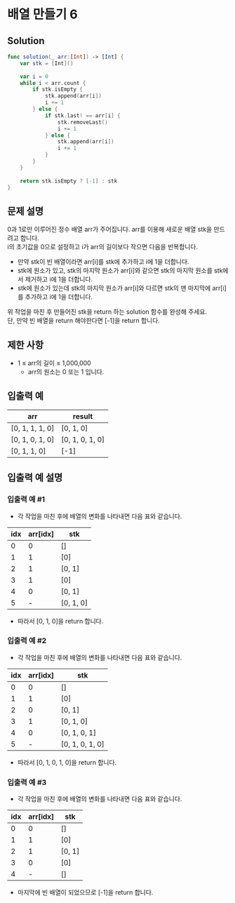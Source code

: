 #  배열 만들기 6

## Solution
```swift
func solution(_ arr:[Int]) -> [Int] {
    var stk = [Int]()
    
    var i = 0
    while i < arr.count {
        if stk.isEmpty {
            stk.append(arr[i])
            i += 1
        } else {
            if stk.last! == arr[i] {
                stk.removeLast()
                i += 1
            } else {
                stk.append(arr[i])
                i += 1
            }
        }
    }
    
    return stk.isEmpty ? [-1] : stk
}
```

## 문제 설명
0과 1로만 이루어진 정수 배열 arr가 주어집니다. arr를 이용해 새로운 배열 stk을 만드려고 합니다.  
i의 초기값을 0으로 설정하고 i가 arr의 길이보다 작으면 다음을 반복합니다.
- 만약 stk이 빈 배열이라면 arr[i]를 stk에 추가하고 i에 1을 더합니다.
- stk에 원소가 있고, stk의 마지막 원소가 arr[i]와 같으면 stk의 마지막 원소를 stk에서 제거하고 i에 1을 더합니다.
- stk에 원소가 있는데 stk의 마지막 원소가 arr[i]와 다르면 stk의 맨 마지막에 arr[i]를 추가하고 i에 1을 더합니다.

위 작업을 마친 후 만들어진 stk을 return 하는 solution 함수를 완성해 주세요.  
단, 만약 빈 배열을 return 해야한다면 [-1]을 return 합니다.

## 제한 사항
- 1 ≤ arr의 길이 ≤ 1,000,000
    - arr의 원소는 0 또는 1 입니다.

## 입출력 예
| arr             | result          |
|-----------------|-----------------|
| [0, 1, 1, 1, 0] | [0, 1, 0]       |
| [0, 1, 0, 1, 0] | [0, 1, 0, 1, 0] |
| [0, 1, 1, 0]    | [-1]            |

## 입출력 예 설명
### 입출력 예 #1
- 각 작업을 마친 후에 배열의 변화를 나타내면 다음 표와 같습니다.

| idx | arr[idx] | stk       |
|-----|----------|-----------|
| 0   | 0        | []        |
| 1   | 1        | [0]       |
| 2   | 1        | [0, 1]    |
| 3   | 1        | [0]       |
| 4   | 0        | [0, 1]    |
| 5   | -        | [0, 1, 0] |

- 따라서 [0, 1, 0]을 return 합니다.

### 입출력 예 #2
- 각 작업을 마친 후에 배열의 변화를 나타내면 다음 표와 같습니다.

| idx | arr[idx] | stk             |
|-----|----------|-----------------|
| 0   | 0        | []              |
| 1   | 1        | [0]             |
| 2   | 0        | [0, 1]          |
| 3   | 1        | [0, 1, 0]       |
| 4   | 0        | [0, 1, 0, 1]    |
| 5   | -        | [0, 1, 0, 1, 0] |

- 따라서 [0, 1, 0, 1, 0]을 return 합니다.

### 입출력 예 #3
- 각 작업을 마친 후에 배열의 변화를 나타내면 다음 표와 같습니다.

| idx | arr[idx] | stk    |
|-----|----------|--------|
| 0   | 0        | []     |
| 1   | 1        | [0]    |
| 2   | 1        | [0, 1] |
| 3   | 0        | [0]    |
| 4   | -        | []     |

- 마지막에 빈 배열이 되었으므로 [-1]을 return 합니다.
